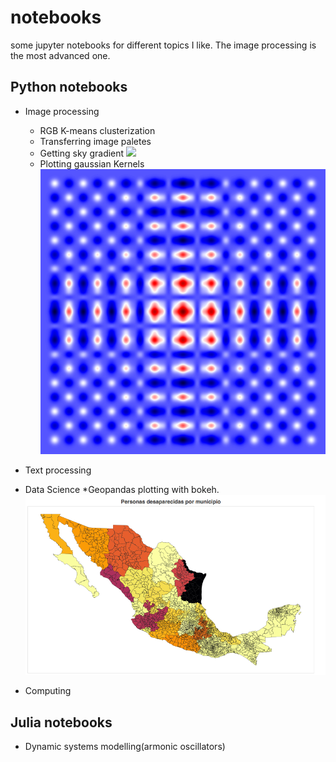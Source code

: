 # notebooks
some jupyter notebooks for different topics I like. The image processing is the most advanced one.

## Python notebooks
* Image processing
    * RGB K-means clusterization
    * Transferring image paletes
    * Getting sky gradient
    ![](panoramica_con_gradiente.png)
    * Plotting gaussian Kernels
    ![](heatmap.png)
    
* Text processing

* Data Science
    *Geopandas plotting with bokeh.
    ![](desaparecidas.png)

* Computing

## Julia notebooks
* Dynamic systems modelling(armonic oscillators)
